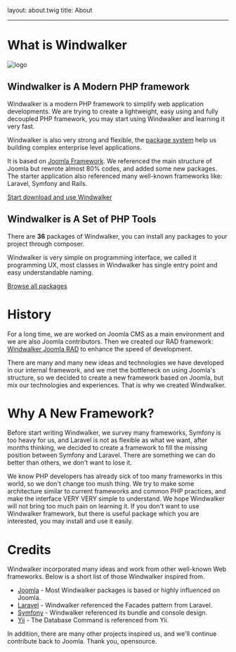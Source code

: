 layout: about.twig
title: About

---

# What is Windwalker

![logo](http://localhost/windwalker/site/media/images/logo/windwalker-logo.png)

## Windwalker is A Modern PHP framework

Windwalker is a modern PHP framework to simplify web application developments.
We are trying to create a lightweight, easy using and fully decoupled PHP framework, 
you may start using Windwalker and learning it very fast.

Windwalker is also very strong and flexible, the [package system](../documentation/start/package-system.html) help us building
complex enterprise level applications.

It is based on [Joomla Framework](http://framework.joomla.org). We referenced the main structure of Joomla but 
rewrote almost 80% codes, and added some new packages. The starter application also referenced many well-known frameworks 
like: Laravel, Symfony and Rails. 

<a class="download-button uk-button uk-button-large uk-button-primary" href="../documentation">
    Start download and use Windwalker
</a>

## Windwalker is A Set of PHP Tools

There are **36** packages of Windwalker, you can install any packages to your project through composer.
 
Windwalker is very simple on programming interface, we called it programming UX, most classes in Windwalker has single entry point 
and easy understandable naming.

<a class="download-button uk-button uk-button-large uk-button-primary" href="packages.html">
    Browse all packages
</a>

# History

For a long time, we are worked on Joomla CMS as a main environment and we are also Joomla contributors.
Then we created our RAD framework: [Windwalker Joomla RAD](https://github.com/ventoviro/windwalker-joomla-rad) to enhance the speed of 
 development.

There are many and many new ideas and technologies we have developed in our internal framework, and we met the bottleneck on using 
Joomla's structure, so we decided to create a new framework based on Joomla, but mix our technologies and experiences. That is why we 
 created Windwalker.
 
# Why A New Framework?

Before start writing Windwalker, we survey many frameworks, Symfony is too heavy for us, and Laravel is not as flexible as what we want,
 after months thinking, we decided to create a framework to fill the missing position between Symfony and Laravel. There are something 
 we can do better than others, we don't want to lose it. 

We know PHP developers has already sick of too many frameworks in this world, so we don't change too mush thing. We try to make 
some architecture similar to current frameworks and common PHP practices, and make the interface VERY VERY simple to understand.
We hope Windwalker will not bring too much pain on learning it. If you don't want to use Windwalker framework, 
but there is useful package which you are interested, you may install and use it easily. 

# Credits

Windwalker incorporated many ideas and work from other well-known Web frameworks. Below is a short list of those Windwalker inspired from.

- [Joomla](http://joomla.org) - Most Windwalker packages is based or highly influenced on Joomla.
- [Laravel](http://laravel.com) - Windwalker referenced the Facades pattern from Laravel.
- [Symfony](http://laravel.com) - Windwalker referenced its bundle and console design.
- [Yii](http://www.yiiframework.com/) - The Database Command is referenced from Yii.

In addition, there are many other projects inspired us, and we'll continue contribute back to Joomla. Thank you, opensource.
